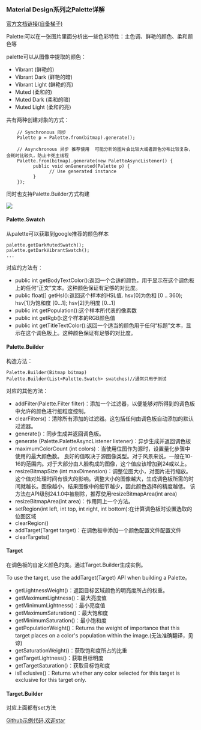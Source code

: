 ### Material Design系列之Palette详解

[官方文档链接(自备梯子)](https://developer.android.com/reference/android/support/v7/graphics/package-summary)

Palette:可以在一张图片里面分析出一些色彩特性：主色调、鲜艳的颜色、柔和颜色等

palette可以从图像中提取的颜色：

- Vibrant (鲜艳的)
- Vibrant Dark (鲜艳的暗)
- Vibrant Light (鲜艳的亮)
- Muted (柔和的)
- Muted Dark (柔和的暗)
- Muted Light (柔和的亮)

共有两种创建对象的方式：
```
    // Synchronous 同步
    Palette p = Palette.from(bitmap).generate();

    // Asynchronous 异步 推荐使用  可能分析的图片会比较大或者颜色分布比较复杂，会耗时比较久，防止卡死主线程
    Palette.from(bitmap).generate(new PaletteAsyncListener() {
          public void onGenerated(Palette p) {
                // Use generated instance
          }
    });
```
同时也支持Palette.Builder方式构建

![](https://github.com/ws614054446/AndroidUI/blob/master/imgs/palette.png)

#### Palette.Swatch
从palette可以获取到google推荐的颜色样本

```
palette.getDarkMutedSwatch();
palette.getDarkVibrantSwatch();
...
```

对应的方法有：
- public int getBodyTextColor():返回一个合适的颜色，用于显示在这个调色板上的任何“正文”文本。这种颜色保证有足够的对比度。
- public float[] getHsl():返回这个样本的HSL值. hsv[0]为色相 [0 .. 360); hsv[1]为饱和度 [0...1]; hsv[2]为明度 [0...1]
- public int getPopulation():这个样本所代表的像素数
- public int getRgb():这个样本的RGB颜色值
- public int getTitleTextColor():返回一个适当的颜色用于任何“标题”文本，显示在这个调色板上。这种颜色保证有足够的对比度。

#### Palette.Builder
构造方法：
```
Palette.Builder(Bitmap bitmap)
Palette.Builder(List<Palette.Swatch> swatches)//通常只用于测试
```

对应的其他方法：

- addFilter(Palette.Filter filter)：添加一个过滤器，以便能够对所得到的调色板中允许的颜色进行细粒度控制。
- clearFilters()：清除所有添加的过滤器。这包括任何由调色板自动添加的默认过滤器。
- generate()：同步生成并返回调色板。
- generate (Palette.PaletteAsyncListener listener)：异步生成并返回调色板
- maximumColorCount (int colors)：当使用位图作为源时，设置量化步骤中使用的最大颜色数。
良好的值取决于源图像类型。对于风景来说，一般在10-16的范围内。对于大部分由人脸构成的图像，这个值应该增加到24或以上。
- resizeBitmapSize (int maxDimension)：调整位图大小，对图片进行缩放。
这个值对处理时间有很大的影响。调整大小的图像越大，生成调色板所需的时间就越长。图像越小，结果图像中的细节越少，因此颜色选择的精度越低。
该方法在API级别24.1.0中被剔除，推荐使用resizeBitmapArea(int area)
- resizeBitmapArea(int area)：作用同上一个方法。
- setRegion(int left, int top, int right, int bottom):在计算调色板时设置选取的位图区域
- clearRegion()
- addTarget(Target target)：在调色板中添加一个颜色配置文件配置文件
- clearTargets()

#### Target

在调色板的自定义颜色的类。通过Target.Builder生成实例。

To use the target, use the addTarget(Target) API when building a Palette。

- getLightnessWeight()：返回目标区域颜色的明亮度所占的权重。
- getMaximumLightness()：最大亮度值
- getMinimumLightness()：最小亮度值
- getMaximumSaturation()：最大饱和度
- getMinimumSaturation()：最小饱和度
- getPopulationWeight()：Returns the weight of importance that this target places on a color's population within the image.(无法准确翻译，见谅)
- getSaturationWeight()：获取饱和度所占的比重
- getTargetLightness()：获取目标明度
- getTargetSaturation()：获取目标饱和度
- isExclusive()：Returns whether any color selected for this target is exclusive for this target only.

#### Target.Builder
对应上面都有set方法

[Github示例代码,欢迎star](https://github.com/ws614054446/AndroidUI)




